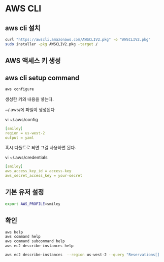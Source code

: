 # AWS CLI

## aws cli 설치

```bash
curl "https://awscli.amazonaws.com/AWSCLIV2.pkg" -o "AWSCLIV2.pkg"
sudo installer -pkg AWSCLIV2.pkg -target /
```

## AWS 액세스 키 생성

## aws cli setup command

```bash
aws configure
```

생성한 키와 내용을 넣는다.

~/.aws/에 파일이 생성된다

vi ~/.aws/config

```yaml
[smiley]
region = us-west-2
output = yaml
```

혹시 디폴트로 되면 그걸 사용하면 된다.

vi ~/.aws/credentials

```yaml
[smiley]
aws_access_key_id = access-key
aws_secret_access_key = your-secret
```

## 기본 유저 설정

```bash
export AWS_PROFILE=smiley
```

## 확인

```bash
aws help
aws command help
aws command subcommand help
aws ec2 describe-instances help

aws ec2 describe-instances  --region us-west-2 --query "Reservations[].Instances[].InstanceId"
```

